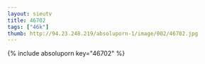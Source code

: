 ```yaml
--- 
layout: sieutv
title: 46702
tags: ["46k"]
thumb: http://94.23.248.219/absoluporn-1/image/002/46702.jpg
---
```

{% include absoluporn key="46702" %} 
